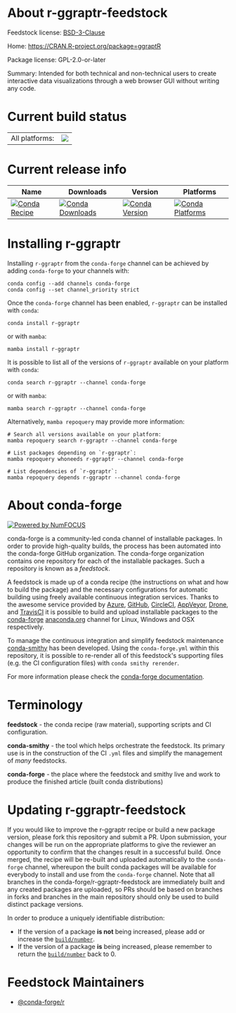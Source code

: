 About r-ggraptr-feedstock
=========================

Feedstock license: [BSD-3-Clause](https://github.com/conda-forge/r-ggraptr-feedstock/blob/main/LICENSE.txt)

Home: https://CRAN.R-project.org/package=ggraptR

Package license: GPL-2.0-or-later

Summary: Intended for both technical and non-technical users to create interactive data visualizations through a web browser GUI without writing any code.

Current build status
====================


<table><tr><td>All platforms:</td>
    <td>
      <a href="https://dev.azure.com/conda-forge/feedstock-builds/_build/latest?definitionId=16388&branchName=main">
        <img src="https://dev.azure.com/conda-forge/feedstock-builds/_apis/build/status/r-ggraptr-feedstock?branchName=main">
      </a>
    </td>
  </tr>
</table>

Current release info
====================

| Name | Downloads | Version | Platforms |
| --- | --- | --- | --- |
| [![Conda Recipe](https://img.shields.io/badge/recipe-r--ggraptr-green.svg)](https://anaconda.org/conda-forge/r-ggraptr) | [![Conda Downloads](https://img.shields.io/conda/dn/conda-forge/r-ggraptr.svg)](https://anaconda.org/conda-forge/r-ggraptr) | [![Conda Version](https://img.shields.io/conda/vn/conda-forge/r-ggraptr.svg)](https://anaconda.org/conda-forge/r-ggraptr) | [![Conda Platforms](https://img.shields.io/conda/pn/conda-forge/r-ggraptr.svg)](https://anaconda.org/conda-forge/r-ggraptr) |

Installing r-ggraptr
====================

Installing `r-ggraptr` from the `conda-forge` channel can be achieved by adding `conda-forge` to your channels with:

```
conda config --add channels conda-forge
conda config --set channel_priority strict
```

Once the `conda-forge` channel has been enabled, `r-ggraptr` can be installed with `conda`:

```
conda install r-ggraptr
```

or with `mamba`:

```
mamba install r-ggraptr
```

It is possible to list all of the versions of `r-ggraptr` available on your platform with `conda`:

```
conda search r-ggraptr --channel conda-forge
```

or with `mamba`:

```
mamba search r-ggraptr --channel conda-forge
```

Alternatively, `mamba repoquery` may provide more information:

```
# Search all versions available on your platform:
mamba repoquery search r-ggraptr --channel conda-forge

# List packages depending on `r-ggraptr`:
mamba repoquery whoneeds r-ggraptr --channel conda-forge

# List dependencies of `r-ggraptr`:
mamba repoquery depends r-ggraptr --channel conda-forge
```


About conda-forge
=================

[![Powered by
NumFOCUS](https://img.shields.io/badge/powered%20by-NumFOCUS-orange.svg?style=flat&colorA=E1523D&colorB=007D8A)](https://numfocus.org)

conda-forge is a community-led conda channel of installable packages.
In order to provide high-quality builds, the process has been automated into the
conda-forge GitHub organization. The conda-forge organization contains one repository
for each of the installable packages. Such a repository is known as a *feedstock*.

A feedstock is made up of a conda recipe (the instructions on what and how to build
the package) and the necessary configurations for automatic building using freely
available continuous integration services. Thanks to the awesome service provided by
[Azure](https://azure.microsoft.com/en-us/services/devops/), [GitHub](https://github.com/),
[CircleCI](https://circleci.com/), [AppVeyor](https://www.appveyor.com/),
[Drone](https://cloud.drone.io/welcome), and [TravisCI](https://travis-ci.com/)
it is possible to build and upload installable packages to the
[conda-forge](https://anaconda.org/conda-forge) [anaconda.org](https://anaconda.org/)
channel for Linux, Windows and OSX respectively.

To manage the continuous integration and simplify feedstock maintenance
[conda-smithy](https://github.com/conda-forge/conda-smithy) has been developed.
Using the ``conda-forge.yml`` within this repository, it is possible to re-render all of
this feedstock's supporting files (e.g. the CI configuration files) with ``conda smithy rerender``.

For more information please check the [conda-forge documentation](https://conda-forge.org/docs/).

Terminology
===========

**feedstock** - the conda recipe (raw material), supporting scripts and CI configuration.

**conda-smithy** - the tool which helps orchestrate the feedstock.
                   Its primary use is in the construction of the CI ``.yml`` files
                   and simplify the management of *many* feedstocks.

**conda-forge** - the place where the feedstock and smithy live and work to
                  produce the finished article (built conda distributions)


Updating r-ggraptr-feedstock
============================

If you would like to improve the r-ggraptr recipe or build a new
package version, please fork this repository and submit a PR. Upon submission,
your changes will be run on the appropriate platforms to give the reviewer an
opportunity to confirm that the changes result in a successful build. Once
merged, the recipe will be re-built and uploaded automatically to the
`conda-forge` channel, whereupon the built conda packages will be available for
everybody to install and use from the `conda-forge` channel.
Note that all branches in the conda-forge/r-ggraptr-feedstock are
immediately built and any created packages are uploaded, so PRs should be based
on branches in forks and branches in the main repository should only be used to
build distinct package versions.

In order to produce a uniquely identifiable distribution:
 * If the version of a package **is not** being increased, please add or increase
   the [``build/number``](https://docs.conda.io/projects/conda-build/en/latest/resources/define-metadata.html#build-number-and-string).
 * If the version of a package **is** being increased, please remember to return
   the [``build/number``](https://docs.conda.io/projects/conda-build/en/latest/resources/define-metadata.html#build-number-and-string)
   back to 0.

Feedstock Maintainers
=====================

* [@conda-forge/r](https://github.com/conda-forge/r/)

